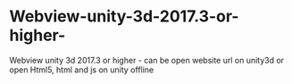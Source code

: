 # Webview-unity-3d-2017.3-or-higher-
Webview unity 3d 2017.3  or  higher - can be open website url on unity3d or open Html5, html and js  on unity offline
